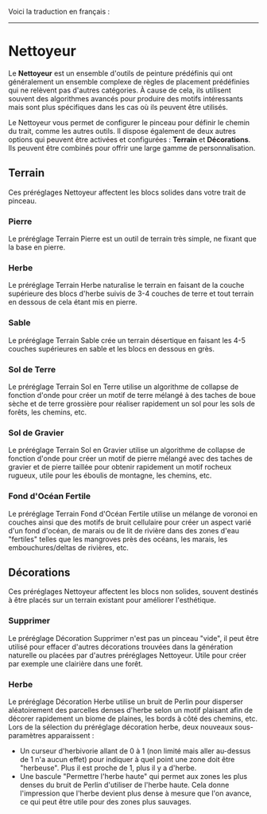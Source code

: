 Voici la traduction en français :

---

# Nettoyeur

Le **Nettoyeur** est un ensemble d'outils de peinture prédéfinis qui ont généralement un ensemble complexe de règles de placement prédéfinies qui ne relèvent pas d'autres catégories. À cause de cela, ils utilisent souvent des algorithmes avancés pour produire des motifs intéressants mais sont plus spécifiques dans les cas où ils peuvent être utilisés.

Le Nettoyeur vous permet de configurer le pinceau pour définir le chemin du trait, comme les autres outils. Il dispose également de deux autres options qui peuvent être activées et configurées : **Terrain** et **Décorations**. Ils peuvent être combinés pour offrir une large gamme de personnalisation.

## Terrain

Ces préréglages Nettoyeur affectent les blocs solides dans votre trait de pinceau.

### Pierre

Le préréglage Terrain Pierre est un outil de terrain très simple, ne fixant que la base en pierre.

### Herbe

Le préréglage Terrain Herbe naturalise le terrain en faisant de la couche supérieure des blocs d'herbe suivis de 3-4 couches de terre et tout terrain en dessous de cela étant mis en pierre.

### Sable

Le préréglage Terrain Sable crée un terrain désertique en faisant les 4-5 couches supérieures en sable et les blocs en dessous en grès.

### Sol de Terre

Le préréglage Terrain Sol en Terre utilise un algorithme de collapse de fonction d'onde pour créer un motif de terre mélangé à des taches de boue sèche et de terre grossière pour réaliser rapidement un sol pour les sols de forêts, les chemins, etc.

### Sol de Gravier

Le préréglage Terrain Sol en Gravier utilise un algorithme de collapse de fonction d'onde pour créer un motif de pierre mélangé avec des taches de gravier et de pierre taillée pour obtenir rapidement un motif rocheux rugueux, utile pour les éboulis de montagne, les chemins, etc.

### Fond d'Océan Fertile

Le préréglage Terrain Fond d'Océan Fertile utilise un mélange de voronoi en couches ainsi que des motifs de bruit cellulaire pour créer un aspect varié d'un fond d'océan, de marais ou de lit de rivière dans des zones d'eau "fertiles" telles que les mangroves près des océans, les marais, les embouchures/deltas de rivières, etc.

## Décorations

Ces préréglages Nettoyeur affectent les blocs non solides, souvent destinés à être placés sur un terrain existant pour améliorer l'esthétique.

### Supprimer

Le préréglage Décoration Supprimer n'est pas un pinceau "vide", il peut être utilisé pour effacer d'autres décorations trouvées dans la génération naturelle ou placées par d'autres préréglages Nettoyeur. Utile pour créer par exemple une clairière dans une forêt.

### Herbe

Le préréglage Décoration Herbe utilise un bruit de Perlin pour disperser aléatoirement des parcelles denses d'herbe selon un motif plaisant afin de décorer rapidement un biome de plaines, les bords à côté des chemins, etc. Lors de la sélection du préréglage décoration herbe, deux nouveaux sous-paramètres apparaissent :

- Un curseur d'herbivorie allant de 0 à 1 (non limité mais aller au-dessus de 1 n'a aucun effet) pour indiquer à quel point une zone doit être "herbeuse". Plus il est proche de 1, plus il y a d'herbe.
- Une bascule "Permettre l'herbe haute" qui permet aux zones les plus denses du bruit de Perlin d'utiliser de l'herbe haute. Cela donne l'impression que l'herbe devient plus dense à mesure que l'on avance, ce qui peut être utile pour des zones plus sauvages.